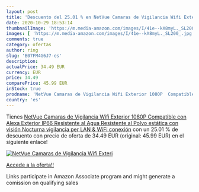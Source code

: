 ```yaml
---
layout: post
title: 'Descuento del 25.01 % en NetVue Camaras de Vigilancia Wifi Exteri'
date: 2020-10-29 18:53:14
thumbnailImage: 'https://m.media-amazon.com/images/I/41e--kX8myL._SL200_.jpg'
images: [ 'https://m.media-amazon.com/images/I/41e--kX8myL._SL200_.jpg' ]
comments: true
category: ofertas
author: ring
slug: 'B07FM4G6J7-es'
description:
actualPrice: 34.49 EUR
currency: EUR
price: 34.49
comparePrice: 45.99 EUR
inStock: true
prodname: 'NetVue Camaras de Vigilancia Wifi Exterior 1080P  Compatible con Alexa  Exterior IP66 Resistente al Agua Resistente al Polvo estática con visión Nocturna  vigilancia per LAN & WiFi conexión'
country: 'es'
---
```


Tienes [NetVue Camaras de Vigilancia Wifi Exterior 1080P  Compatible con Alexa  Exterior IP66 Resistente al Agua Resistente al Polvo estática con visión Nocturna  vigilancia per LAN & WiFi conexión](https://www.amazon.es/dp/B07FM4G6J7/?tag=tolees-21) con un 25.01 % de descuento con precio de oferta de 34.49 EUR (original: 45.99 EUR) en el siguiente enlace!

[![NetVue Camaras de Vigilancia Wifi Exteri](https://m.media-amazon.com/images/I/41e--kX8myL._SL200_.jpg)](https://www.amazon.es/dp/B07FM4G6J7/?tag=tolees-21)

[Accede a la oferta!!](https://www.amazon.es/dp/B07FM4G6J7/?tag=tolees-21)

Links participate in Amazon Associate program and might generate a comission on qualifying sales


